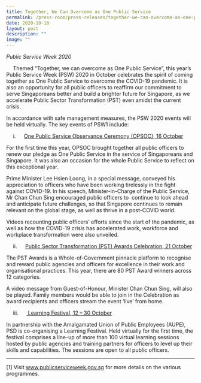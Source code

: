 ```yaml
---
title: Together, We Can Overcome as One Public Service
permalink: /press-room/press-releases/together-we-can-overcome-as-one-public-service/
date: 2020-10-16
layout: post
description: ""
image: ""
---
```

_Public Service Week 2020_

&emsp; Themed “Together, we can overcome as One Public Service”, this year’s Public Service Week (PSW) 2020 in October celebrates the spirit of coming together as One Public Service to overcome the COVID-19 pandemic. It is also an opportunity for all public officers to reaffirm our commitment to serve Singaporeans better and build a brighter future for Singapore, as we accelerate Public Sector Transformation (PST) even amidst the current crisis.

In accordance with safe management measures, the PSW 2020 events will be held virtually. The key events of PSW1 include:

&emsp; i. &emsp; <u>One Public Service Observance Ceremony (OPSOC), 16 October</u>

For the first time this year, OPSOC brought together all public officers to renew our pledge as One Public Service in the service of Singaporeans and Singapore. It was also an occasion for the whole Public Service to reflect on this exceptional year.    

Prime Minister Lee Hsien Loong, in a special message, conveyed his appreciation to officers who have been working tirelessly in the fight against COVID-19. In his speech, Minister-in-Charge of the Public Service, Mr Chan Chun Sing encouraged public officers to  continue to look ahead and anticipate future challenges, so that Singapore continues to remain relevant on the global stage, as well as thrive in a post-COVID world.    

Videos recounting public officers’ efforts since the start of the pandemic, as well as how the COVID-19 crisis has accelerated work, workforce and workplace transformation were also unveiled.   

&emsp; ii. &emsp; <u>Public Sector Transformation (PST) Awards Celebration, 21 October</u>

The PST Awards is a Whole-of-Government pinnacle platform to recognise and reward public agencies and officers for excellence in their work and organisational practices. This year, there are 80 PST Award winners across 12 categories.

A video message from Guest-of-Honour, Minister Chan Chun Sing, will also be played. Family members would be able to join in the Celebration as award recipients and officers stream the event ‘live’ from home. 

&emsp; iii. &emsp; <u> Learning Festival, 12 – 30 October</u>

In partnership with the Amalgamated Union of Public Employees (AUPE), PSD is co-organising a Learning Festival. Held virtually for the first time, the festival comprises a line-up of more than 100 virtual learning sessions hosted by public agencies and training partners for officers to level up their skills and capabilities. The sessions are open to all public officers. 

* * *

\[1\] Visit www.publicserviceweek.gov.sg for more details on the various programmes.